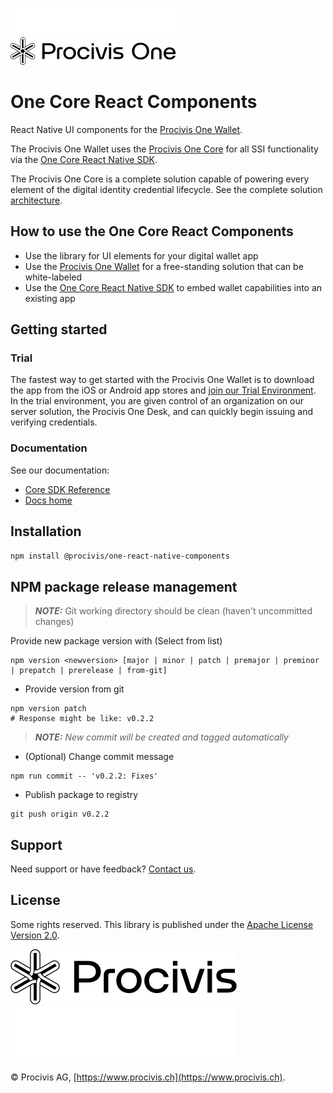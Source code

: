 ![Procivis One](docs/assets/logo_dark_Procivis_One.png#gh-light-mode-only)
![Procivis One](docs/assets/logo_light_Procivis_One.png#gh-dark-mode-only)

# One Core React Components

React Native UI components for the [Procivis One Wallet][wallet].

The Procivis One Wallet uses the [Procivis One Core][core] for all SSI functionality
via the [One Core React Native SDK][rncore].

The Procivis One Core is a complete solution capable of powering every element
of the digital identity credential lifecycle. See the complete solution [architecture][archi].

## How to use the One Core React Components

- Use the library for UI elements for your digital wallet app
- Use the [Procivis One Wallet][wallet] for a free-standing solution that can be white-labeled
- Use the [One Core React Native SDK][rncore] to embed wallet capabilities into an existing app

## Getting started

### Trial

The fastest way to get started with the Procivis One Wallet is to download the app
from the iOS or Android app stores and [join our Trial Environment][trial].
In the trial environment, you are given control of an organization on our server
solution, the Procivis One Desk, and can quickly begin issuing and verifying credentials.

### Documentation

See our documentation:

- [Core SDK Reference][sdkref]
- [Docs home][docs]

## Installation

```sh
npm install @procivis/one-react-native-components
```

## NPM package release management

> **_NOTE:_** Git working directory should be clean (haven't uncommitted changes)

Provide new package version with (Select from list)

```shell
npm version <newversion> [major | minor | patch | premajor | preminor | prepatch | prerelease | from-git]
```

- Provide version from git

```shell
npm version patch
# Response might be like: v0.2.2
```

> **_NOTE:_** _New commit will be created and tagged automatically_

- (Optional) Change commit message

```shell
npm run commit -- 'v0.2.2: Fixes'
```

- Publish package to registry

```shell
git push origin v0.2.2
```

## Support

Need support or have feedback? [Contact us](https://www.procivis.ch/en/contact).

## License

Some rights reserved. This library is published under the [Apache License
Version 2.0](./LICENSE).

![Procivis AG](docs/assets/logo_light_mode_Procivis.svg#gh-light-mode-only)
![Procivis AG](docs/assets/logo_dark_mode_Procivis.svg#gh-dark-mode-only)

© Procivis AG, [https://www.procivis.ch](https://www.procivis.ch).

[archi]: https://github.com/procivis#architecture
[core]: https://github.com/procivis/one-core
[docs]: https://docs.procivis.ch/
[rncore]: https://github.com/procivis/react-native-one-core
[sdkref]: https://docs.procivis.ch/sdk/overview
[trial]: https://docs.procivis.ch/trial/intro
[wallet]: https://github.com/procivis/one-wallet

